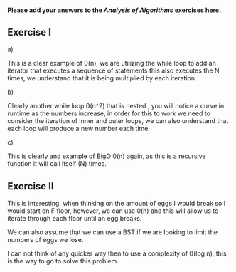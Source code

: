 #### Please add your answers to the ***Analysis of  Algorithms*** exercises here.

## Exercise I

a)

This is a clear example of 0(n), we are utilizing the while loop to add an iterator that executes a sequence of statements this also executes the N times, we understand that it is being multiplied by each iteration.


b)

Clearly another while loop 0(n^2) that is nested , you will notice a curve in runtime as the numbers increase, in order for this to work we need to consider the iteration of inner and outer loops, we can also understand that each loop will produce a new number each time.



c)

This is clearly  and example of BigO 0(n) again, as this is a recursive function it will call itself (N) times.


## Exercise II

This is interesting, when thinking on the amount of eggs I would break so I would start on F floor, however, we can use 0(n) and this will allow us to iterate through each floor until an egg breaks.

We can also assume that we can use a BST if we are looking to limit the numbers of eggs we lose.

I can not think of any quicker way then to use a complexity of 0(log n), this is the way to go to solve this problem.

